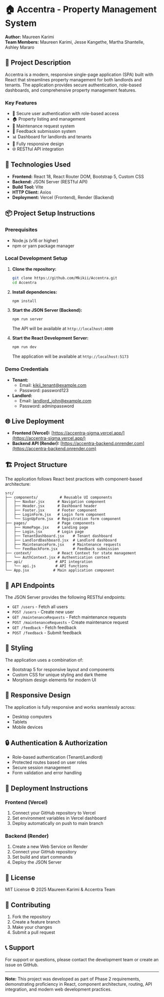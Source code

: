 # 🏠 Accentra - Property Management System

**Author:** Maureen Karimi  
**Team Members:** Maureen Karimi, Jesse Kangethe, Martha Shantelle, Ashley Mararo

## 📝 Project Description

Accentra is a modern, responsive single-page application (SPA) built with React that streamlines property management for both landlords and tenants. The application provides secure authentication, role-based dashboards, and comprehensive property management features.

### Key Features
- 🔐 Secure user authentication with role-based access
- 🏠 Property listing and management
- 🔧 Maintenance request system
- 💬 Feedback submission system
- 📊 Dashboard for landlords and tenants
- 📱 Fully responsive design
- 🌐 RESTful API integration

## 🚀 Technologies Used

- **Frontend:** React 18, React Router DOM, Bootstrap 5, Custom CSS
- **Backend:** JSON Server (RESTful API)
- **Build Tool:** Vite
- **HTTP Client:** Axios
- **Deployment:** Vercel (Frontend), Render (Backend)

## 📦 Project Setup Instructions

### Prerequisites
- Node.js (v16 or higher)
- npm or yarn package manager

### Local Development Setup

1. **Clone the repository:**
   ```bash
   git clone https://github.com/Mkikii/Accentra.git
   cd Accentra
   ```

2. **Install dependencies:**
   ```bash
   npm install
   ```

3. **Start the JSON Server (Backend):**
   ```bash
   npm run server
   ```
   The API will be available at `http://localhost:4000`

4. **Start the React Development Server:**
   ```bash
   npm run dev
   ```
   The application will be available at `http://localhost:5173`

### Demo Credentials
- **Tenant:** 
  - Email: kikii_tenant@example.com
  - Password: password123
- **Landlord:** 
  - Email: landlord_john@example.com
  - Password: adminpassword

## 🌐 Live Deployment

- **Frontend (Vercel):** [https://accentra-sigma.vercel.app/](https://accentra-sigma.vercel.app/)
- **Backend API (Render):** [https://accentra-backend.onrender.com](https://accentra-backend.onrender.com)

## 🏗️ Project Structure

The application follows React best practices with component-based architecture:

```
src/
├── components/          # Reusable UI components
│   ├── Navbar.jsx      # Navigation component
│   ├── Header.jsx      # Dashboard header
│   ├── Footer.jsx      # Footer component
│   ├── LoginForm.jsx   # Login form component
│   └── SignUpForm.jsx  # Registration form component
├── pages/              # Page components
│   ├── HomePage.jsx    # Landing page
│   ├── Login.jsx       # Login page
│   ├── TenantDashboard.jsx    # Tenant dashboard
│   ├── LandlordDashboard.jsx  # Landlord dashboard
│   ├── MaintenanceForm.jsx    # Maintenance requests
│   └── FeedbackForm.jsx       # Feedback submission
├── context/            # React Context for state management
│   └── AuthContext.jsx # Authentication context
├── api/               # API integration
│   └── api.js         # API functions
└── App.jsx           # Main application component
```

## 🔧 API Endpoints

The JSON Server provides the following RESTful endpoints:

- `GET /users` - Fetch all users
- `POST /users` - Create new user
- `GET /maintenanceRequests` - Fetch maintenance requests
- `POST /maintenanceRequests` - Create maintenance request
- `GET /feedback` - Fetch feedback
- `POST /feedback` - Submit feedback

## 🎨 Styling

The application uses a combination of:
- Bootstrap 5 for responsive layout and components
- Custom CSS for unique styling and dark theme
- Morphism design elements for modern UI

## 📱 Responsive Design

The application is fully responsive and works seamlessly across:
- Desktop computers
- Tablets
- Mobile devices

## 🔒 Authentication & Authorization

- Role-based authentication (Tenant/Landlord)
- Protected routes based on user roles
- Secure session management
- Form validation and error handling

## 🚀 Deployment Instructions

### Frontend (Vercel)
1. Connect your GitHub repository to Vercel
2. Set environment variables in Vercel dashboard
3. Deploy automatically on push to main branch

### Backend (Render)
1. Create a new Web Service on Render
2. Connect your GitHub repository
3. Set build and start commands
4. Deploy the JSON Server

## 📄 License

MIT License © 2025 Maureen Karimi & Accentra Team

## 🤝 Contributing

1. Fork the repository
2. Create a feature branch
3. Make your changes
4. Submit a pull request

## 📞 Support

For support or questions, please contact the development team or create an issue on GitHub.

---

**Note:** This project was developed as part of Phase 2 requirements, demonstrating proficiency in React, component architecture, routing, API integration, and modern web development practices.